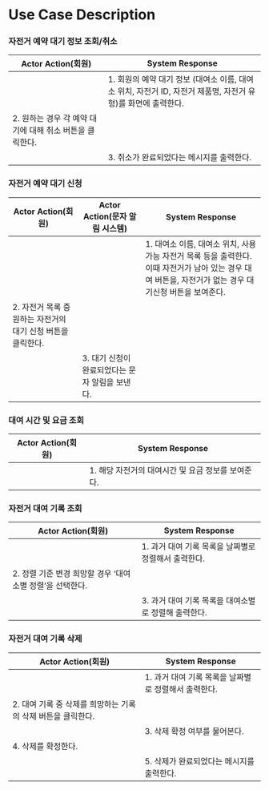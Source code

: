 # Use Case Description

### 자전거 예약 대기 정보 조회/취소

| Actor Action(회원)                                       | System Response                                                                                               |
| -------------------------------------------------------- | ------------------------------------------------------------------------------------------------------------- |
|                                                          | 1. 회원의 예약 대기 정보 (대여소 이름, 대여소 위치, 자전거 ID, 자전거 제품명, 자전거 유형)를 화면에 출력한다. |
| 2. 원하는 경우 각 예약 대기에 대해 취소 버튼을 클릭한다. |                                                                                                               |
|                                                          | 3. 취소가 완료되었다는 메시지를 출력한다.                                                                     |

### 자전거 예약 대기 신청

| Actor Action(회원)                                           | Actor Action(문자 알림 시스템)                  | System Response                                                                                                                                          |
| ------------------------------------------------------------ | ----------------------------------------------- | -------------------------------------------------------------------------------------------------------------------------------------------------------- |
|                                                              |                                                 | 1. 대여소 이름, 대여소 위치, 사용 가능 자전거 목록 등을 출력한다. 이때 자전거가 남아 있는 경우 대여 버튼을, 자전거가 없는 경우 대기신청 버튼을 보여준다. |
| 2. 자전거 목록 중 원하는 자전거의 대기 신청 버튼을 클릭한다. |                                                 |                                                                                                                                                          |
|                                                              | 3. 대기 신청이 완료되었다는 문자 알림을 보낸다. |                                                                                                                                                          |

### 대여 시간 및 요금 조회

| Actor Action(회원) | System Response                                    |
| ------------------ | -------------------------------------------------- |
|                    | 1. 해당 자전거의 대여시간 및 요금 정보를 보여준다. |

### 자전거 대여 기록 조회

| Actor Action(회원)                                        | System Response                                      |
| --------------------------------------------------------- | ---------------------------------------------------- |
|                                                           | 1. 과거 대여 기록 목록을 날짜별로 정렬해서 출력한다. |
| 2. 정렬 기준 변경 희망할 경우 ‘대여소별 정렬’을 선택한다. |                                                      |
|                                                           | 3. 과거 대여 기록 목록을 대여소별로 정렬해 출력한다. |

### 자전거 대여 기록 삭제

| Actor Action(회원)                                           | System Response                                      |
| ------------------------------------------------------------ | ---------------------------------------------------- |
|                                                              | 1. 과거 대여 기록 목록을 날짜별로 정렬해서 출력한다. |
| 2. 대여 기록 중 삭제를 희망하는 기록의 삭제 버튼을 클릭한다. |                                                      |
|                                                              | 3. 삭제 확정 여부를 물어본다.                        |
| 4. 삭제를 확정한다.                                          |                                                      |
|                                                              | 5. 삭제가 완료되었다는 메시지를 출력한다.            |
